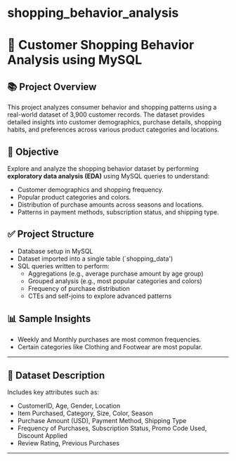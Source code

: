 # shopping_behavior_analysis
# 🛒 Customer Shopping Behavior Analysis using MySQL

## 📚 Project Overview
This project analyzes consumer behavior and shopping patterns using a real-world dataset of 3,900 customer records. The dataset provides detailed insights into customer demographics, purchase details, shopping habits, and preferences across various product categories and locations.

## 🎯 Objective
Explore and analyze the shopping behavior dataset by performing **exploratory data analysis (EDA)** using MySQL queries to understand:
- Customer demographics and shopping frequency.
- Popular product categories and colors.
- Distribution of purchase amounts across seasons and locations.
- Patterns in payment methods, subscription status, and shipping type.

## ✅ Project Structure
- Database setup in MySQL
- Dataset imported into a single table (`shopping_data')
- SQL queries written to perform:
    - Aggregations (e.g., average purchase amount by age group)
    - Grouped analysis (e.g., most popular categories and colors)
    - Frequency of purchase distribution
    - CTEs and self-joins to explore advanced patterns

## 📊 Sample Insights
- Weekly and Monthly purchases are most common frequencies.
- Certain categories like Clothing and Footwear are most popular.
---

## 📁 Dataset Description
Includes key attributes such as:
- CustomerID, Age, Gender, Location  
- Item Purchased, Category, Size, Color, Season  
- Purchase Amount (USD), Payment Method, Shipping Type  
- Frequency of Purchases, Subscription Status, Promo Code Used, Discount Applied  
- Review Rating, Previous Purchases  
---
